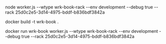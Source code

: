 node worker.js --wtype wrk-book-rack --env development --debug true --rack 25d0c2e5-3d14-4975-bddf-b836bdf3842a

docker build -t wrk-book .

docker run wrk-book worker.js --wtype wrk-book-rack --env development --debug true --rack 25d0c2e5-3d14-4975-bddf-b836bdf3842a
